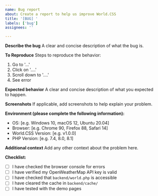 ```yaml
---
name: Bug report
about: Create a report to help us improve World.CSS
title: '[BUG] '
labels: ['bug']
assignees: ''

---
```


**Describe the bug**
A clear and concise description of what the bug is.

**To Reproduce**
Steps to reproduce the behavior:
1. Go to '...'
2. Click on '....'
3. Scroll down to '....'
4. See error

**Expected behavior**
A clear and concise description of what you expected to happen.

**Screenshots**
If applicable, add screenshots to help explain your problem.

**Environment (please complete the following information):**
 - OS: [e.g. Windows 10, macOS 12, Ubuntu 20.04]
 - Browser: [e.g. Chrome 90, Firefox 88, Safari 14]
 - World.CSS Version: [e.g. v1.0.0]
 - PHP Version: [e.g. 7.4, 8.0, 8.1]

**Additional context**
Add any other context about the problem here.

**Checklist:**
- [ ] I have checked the browser console for errors
- [ ] I have verified my OpenWeatherMap API key is valid
- [ ] I have checked that `backend/world.php` is accessible
- [ ] I have cleared the cache in `backend/cache/`
- [ ] I have tested with the demo pages 